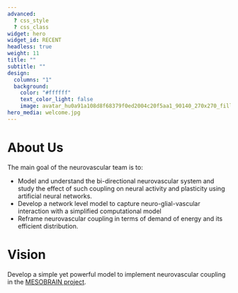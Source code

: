 ```yaml
---
advanced:
  ? css_style
  ? css_class
widget: hero
widget_id: RECENT
headless: true
weight: 11
title: ""
subtitle: ""
design:
  columns: "1"
  background:
    color: "#ffffff"
    text_color_light: false
    image: avatar_hu0a91a108d8f68379f0ed2004c20f5aa1_90140_270x270_fill_lanczos_center_2.png
hero_media: welcome.jpg
---
```



# About Us

The main goal of the neurovascular team is to:

* Model and understand the bi-directional neurovascular system and study the effect of such coupling on neural activity and plasticity using artificial neural networks.
* Develop a network level model to capture neuro-glial-vascular interaction with a simplified computational model
* Reframe neurovascular coupling in terms of demand of energy and its efficient distribution.

# Vision

Develop a simple yet powerful model to implement neurovascular coupling in the [MESOBRAIN project](https://biotech.iitm.ac.in/Faculty/CNS_LAB/home.html).